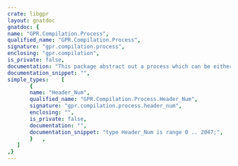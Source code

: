 ```yaml
---
crate: libgpr
layout: gnatdoc
gnatdoc: {
name: "GPR.Compilation.Process",
qualified_name: "GPR.Compilation.Process",
signature: "gpr.compilation.process",
enclosing: "gpr.compilation",
is_private: false,
documentation: "This package abstract out a process which can be either local or remote.\nThe communication with the remote instances are done through sockets.",
documentation_snippet: "",
simple_types:    [
       {
       name: "Header_Num",
       qualified_name: "GPR.Compilation.Process.Header_Num",
       signature: "gpr.compilation.process.header_num",
       enclosing: "",
       is_private: false,
       documentation: "",
       documentation_snippet: "type Header_Num is range 0 .. 2047;",
       }   ,
   ]
,}
---
```

